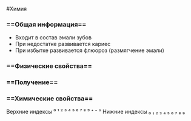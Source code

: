 #Химия 
### ==Общая информация==
- Входит в состав эмали зубов
- При недостатке развивается кариес
- При избытке развивается флюороз (размягчение эмали)
### ==Физические свойства==
### ==Получение==
### ==Химические свойства==

Верхние индексы ⁰ ¹ ² ³ ⁴ ⁵ ⁶ ⁷ ⁸ ⁹ ⁺ ⁻ °
Нижние индексы ₀ ₁ ₂ ₃ ₄ ₅ ₆ ₇ ₈ ₉ 